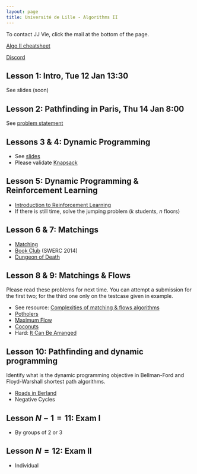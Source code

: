 ```yaml
---
layout: page
title: Université de Lille - Algorithms II
---
```


To contact JJ Vie, click the mail at the bottom of the page.

[Algo II cheatsheet](https://docs.google.com/document/d/1U22FCZv8rFn-iP1cXCbg2VrALLULCl8eOo9klBgZoxE/edit#heading=h.3j90luv4za2g)

[Discord](https://discord.gg/Kj7RZfUnfq)

## Lesson 1: Intro, Tue 12 Jan 13:30

See slides (soon)

## Lesson 2: Pathfinding in Paris, Thu 14 Jan 8:00

See [problem statement](tp2/)

## Lessons 3 & 4: Dynamic Programming

- See [slides](https://jill-jenn.net/slides/bellman2021.pdf)
- Please validate [Knapsack](https://www.spoj.com/problems/KNAPSACK/)

## Lesson 5: Dynamic Programming & Reinforcement Learning

- [Introduction to Reinforcement Learning](https://github.com/jilljenn/tryalgo.org/blob/master/_notebooks/RL-intro.ipynb)
- If there is still time, solve the jumping problem ($k$ students, $n$ floors)

## Lesson 6 & 7: Matchings

- [Matching](https://www.spoj.com/problems/MATCHING/)
- [Book Club](https://www.spoj.com/problems/SWERC14D/) (SWERC 2014)
- [Dungeon of Death](https://www.spoj.com/problems/QUEST4/)

## Lesson 8 & 9: Matchings & Flows

Please read these problems for next time. You can attempt a submission for the first two; for the third one only on the testcase given in example.

- See resource: [Complexities of matching & flows algorithms](https://jilljenn.github.io/tryalgo/content.html#matching-flows-and-related)
- [Potholers](https://www.spoj.com/problems/POTHOLE/)
- [Maximum Flow](https://www.spoj.com/problems/FASTFLOW/)
- [Coconuts](https://www.spoj.com/problems/COCONUTS/)
- Hard: [It Can Be Arranged](https://open.kattis.com/problems/itcanbearranged)

## Lesson 10: Pathfinding and dynamic programming

Identify what is the dynamic programming objective in Bellman-Ford and Floyd-Warshall shortest path algorithms.

- [Roads in Berland](https://www.spoj.com/problems/CT25C/)
- Negative Cycles

## Lesson $N - 1 = 11$: Exam I

- By groups of 2 or 3

## Lesson $N = 12$: Exam II

- Individual
